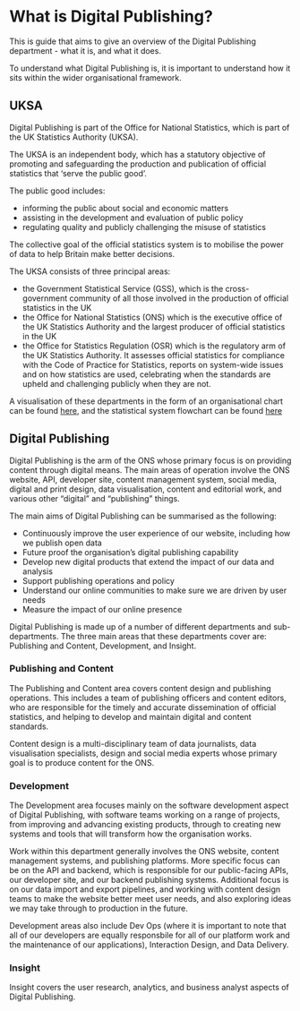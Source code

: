 # What is Digital Publishing?

This is guide that aims to give an overview of the Digital Publishing department - what it is, and what it does.

To understand what Digital Publishing is, it is important to understand how it sits within the wider organisational framework. 

## UKSA

Digital Publishing is part of the Office for National Statistics, which is part of the UK Statistics Authority (UKSA).

The UKSA is an independent body, which has a statutory objective of promoting and safeguarding the production and publication of official statistics that ‘serve the public good’. 

The public good includes:
- informing the public about social and economic matters
- assisting in the development and evaluation of public policy
- regulating quality and publicly challenging the misuse of statistics

The collective goal of the official statistics system is to mobilise the power of data to help Britain make better decisions.

The UKSA consists of three principal areas:
- the Government Statistical Service (GSS), which is the cross-government community of all those involved in the production of official statistics in the UK
- the Office for National Statistics (ONS) which is the executive office of the UK Statistics Authority and the largest producer of official statistics in the UK
- the Office for Statistics Regulation (OSR) which is the regulatory arm of the UK Statistics Authority. It assesses official statistics for compliance with the Code of Practice for Statistics, reports on system-wide issues and on how statistics are used, celebrating when the standards are upheld and challenging publicly when they are not.

A visualisation of these departments in the form of an organisational chart can be found [here](https://uksa.statisticsauthority.gov.uk/wp-content/uploads/2020/09/UK-Statistics-Authority-organisation-chart-008-JH.pdf), and the statistical system flowchart can be found [here](https://uksa.statisticsauthority.gov.uk/wp-content/uploads/2020/07/1349_UKSA-statisical-system-flowchart.gif)

## Digital Publishing

Digital Publishing is the arm of the ONS whose primary focus is on providing content through digital means. The main areas of operation involve the ONS website, API, developer site, content management system, social media, digital and print design, data visualisation, content and editorial work, and various other “digital” and “publishing” things.

The main aims of Digital Publishing can be summarised as the following:

- Continuously improve the user experience of our website, including how we publish open data
- Future proof the organisation’s digital publishing capability
- Develop new digital products that extend the impact of our data and analysis
- Support publishing operations and policy
- Understand our online communities to make sure we are driven by user needs
- Measure the impact of our online presence

Digital Publishing is made up of a number of different departments and sub-departments. The three main areas that these departments cover are: Publishing and Content, Development, and Insight.

### Publishing and Content

The Publishing and Content area covers content design and publishing operations. This includes a team of publishing officers and content editors, who are responsible for the timely and accurate dissemination of official statistics, and helping to develop and maintain digital and content standards.

Content design is a multi-disciplinary team of data journalists, data visualisation specialists, design and social media experts whose primary goal is to produce content for the ONS.

### Development

The Development area focuses mainly on the software development aspect of Digital Publishing, with software teams working on a range of projects, from improving and advancing existing products, through to creating new systems and tools that will transform how the organisation works. 

Work within this department generally involves the ONS website, content management systems, and publishing platforms. More specific focus can be on the API and backend, which is responsible for our public-facing APIs, our developer site, and our backend publishing systems. Additional focus is on our data import and export pipelines, and working with content design teams to make the website better meet user needs, and also exploring ideas we may take through to production in the future.

Development areas also include Dev Ops (where it is important to note that all of our developers are equally responsbile for all of our platform work and the maintenance of our applications), Interaction Design, and Data Delivery. 


### Insight

Insight covers the user research, analytics, and business analyst aspects of Digital Publishing. 

 

